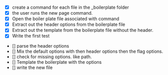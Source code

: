 


- [x] create a command for each file in the _boilerplate folder
- [x] the user runs the new page command.
- [x] Open the boiler plate file associated with command
- [x] Extract out the header options from the boilerplate file
- [x] Extract out the template from the boilerplate file without the header.
- [x] Write the first test
- [] parse the header options
- [] Mix the default options with then header options then the flag options.
- [] check for missing options. like path.
- [] Template the boilerplate with the options
- [] write the new file





